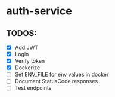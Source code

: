 # auth-service
## TODOS:
- [x] Add JWT
- [x] Login
- [x] Verify token
- [x] Dockerize
- [ ] Set ENV_FILE for env values in docker
- [ ] Document StatusCode responses
- [ ] Test endpoints
